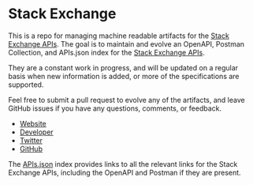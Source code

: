 # Stack ExchangeThis is a repo for managing machine readable artifacts for the [Stack Exchange APIs](https://stackexchange.com/). The goal is to maintain and evolve an OpenAPI, Postman Collection, and APIs.json index for the [Stack Exchange APIs](https://stackexchange.com/).They are a constant work in progress, and will be updated on a regular basis when new information is added, or more of the specifications are supported.Feel free to submit a pull request to evolve any of the artifacts, and leave GitHub issues if you have any questions, comments, or feedback.- [Website](https://stackexchange.com/)- [Developer](https://stackexchange.com/)- [Twitter](https://twitter.com/StackExchange)- [GitHub](https://github.com/StackExchange)The [APIs.json](https://github.com/api-evangelist/stack-exchange/blob/master/apis.json) index provides links to all the relevant links for the Stack Exchange APIs, including the OpenAPI and Postman if they are present.
